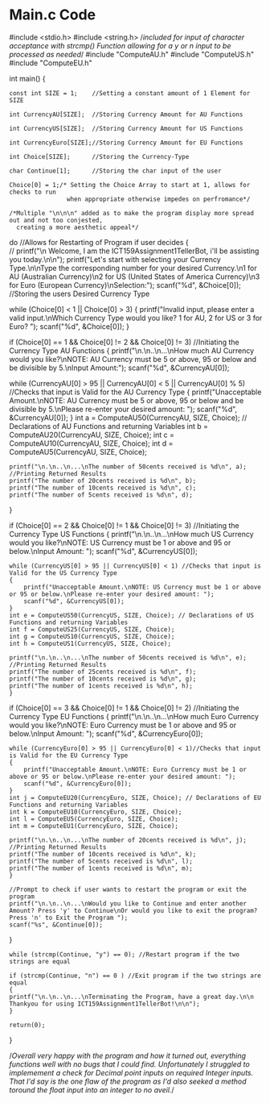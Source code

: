 # Main.c Code

#include <stdio.h>
#include <string.h> /*included for input of character acceptance with strcmp() Function allowing for a y or n input to be processed as needed*/
#include "ComputeAU.h"
#include "ComputeUS.h"
#include "ComputeEU.h"


int main()
{

	const int SIZE = 1;    //Setting a constant amount of 1 Element for SIZE
 
    int CurrencyAU[SIZE];  //Storing Currency Amount for AU Functions
    
	int CurrencyUS[SIZE];  //Storing Currency Amount for US Functions
 
	int CurrencyEuro[SIZE];//Storing Currency Amount for EU Functions
 
	int Choice[SIZE];      //Storing the Currency-Type
 
	char Continue[1];      //Storing the char input of the user
	
	Choice[0] = 1;/* Setting the Choice Array to start at 1, allows for checks to run 
	                when appropriate otherwise impedes on perfromance*/
					
	/*Multiple "\n\n\n" added as to make the program display more spread out and not too conjested,
	  creating a more aesthetic appeal*/
	  
do //Allows for Restarting of Program if user decides
{  
                                                        //
    printf("\n                     Welcome, I am the ICT159Assignment1TellerBot, i'll be assisting you today.\n\n");
	printf("Let's start with selecting your Currency Type.\n\nType the corresponding number for your desired Currency.\n1 for AU (Australian Currency)\n2 for US (United States of America Currency)\n3 for Euro (European Currency)\nSelection:");
    scanf("%d", &Choice[0]); //Storing the users Desired Currency Type
	                          
 while (Choice[0] < 1 || Choice[0] > 3) 
	{
	printf("Invalid input, please enter a valid input.\nWhich Currency Type would you like? 1 for AU, 2 for US or 3 for Euro? "); 
	scanf("%d", &Choice[0]);
	}

if (Choice[0] == 1 && Choice[0] != 2 && Choice[0] != 3) //Initiating the Currency Type AU Functions
{
    printf("\n.\n..\n...\nHow much AU Currency would you like?\nNOTE: AU Currency must be 5 or above, 95 or below and be divisible by 5.\nInput Amount:");
	scanf("%d", &CurrencyAU[0]);

while (CurrencyAU[0] > 95 || CurrencyAU[0] < 5 || CurrencyAU[0] % 5) //Checks that input is Valid for the AU Currency Type
	{
		printf("Unacceptable Amount.\nNOTE: AU Currency must be 5 or above, 95 or below and be divisible by 5.\nPlease re-enter your desired amount: ");
		scanf("%d", &CurrencyAU[0]);
	}
	int a = ComputeAU50(CurrencyAU, SIZE, Choice); // Declarations of AU Functions and returning Variables
	int b = ComputeAU20(CurrencyAU, SIZE, Choice);
	int c = ComputeAU10(CurrencyAU, SIZE, Choice);
	int d = ComputeAU5(CurrencyAU, SIZE, Choice);  
	
	printf("\n.\n..\n...\nThe number of 50cents received is %d\n", a); //Printing Returned Results
	printf("The number of 20cents received is %d\n", b);
	printf("The number of 10cents received is %d\n", c);
	printf("The number of 5cents received is %d\n", d);
}

 if (Choice[0] == 2 && Choice[0] != 1 && Choice[0] != 3) //Initiating the Currency Type US Functions
	{
	printf("\n.\n..\n...\nHow much US Currency would you like?\nNOTE: US Currency must be 1 or above and 95 or below.\nInput Amount: ");
	scanf("%d", &CurrencyUS[0]);
	
	while (CurrencyUS[0] > 95 || CurrencyUS[0] < 1) //Checks that input is Valid for the US Currency Type
	{
		printf("Unacceptable Amount.\nNOTE: US Currency must be 1 or above or 95 or below.\nPlease re-enter your desired amount: ");
		scanf("%d", &CurrencyUS[0]);
	}
	int e = ComputeUS50(CurrencyUS, SIZE, Choice); // Declarations of US Functions and returning Variables
    int f = ComputeUS25(CurrencyUS, SIZE, Choice);
    int g = ComputeUS10(CurrencyUS, SIZE, Choice);
    int h = ComputeUS1(CurrencyUS, SIZE, Choice);		
  
	printf("\n.\n..\n...\nThe number of 50cents received is %d\n", e); //Printing Returned Results
	printf("The number of 25cents received is %d\n", f);
	printf("The number of 10cents received is %d\n", g);
	printf("The number of 1cents received is %d\n", h);
	}
	
if (Choice[0] == 3 && Choice[0] != 1 && Choice[0] != 2) //Initiating the Currency Type EU Functions
	{
		printf("\n.\n..\n...\nHow much Euro Currency would you like?\nNOTE: Euro Currency must be 1 or above and 95 or below.\nInput Amount: ");
	    scanf("%d", &CurrencyEuro[0]);
	
	while (CurrencyEuro[0] > 95 || CurrencyEuro[0] < 1)//Checks that input is Valid for the EU Currency Type
	{
		printf("Unacceptable Amount.\nNOTE: Euro Currency must be 1 or above or 95 or below.\nPlease re-enter your desired amount: ");
		scanf("%d", &CurrencyEuro[0]);
	}
	int j = ComputeEU20(CurrencyEuro, SIZE, Choice); // Declarations of EU Functions and returning Variables
    int k = ComputeEU10(CurrencyEuro, SIZE, Choice);
    int l = ComputeEU5(CurrencyEuro, SIZE, Choice);
    int m = ComputeEU1(CurrencyEuro, SIZE, Choice);
	
	printf("\n.\n..\n...\nThe number of 20cents received is %d\n", j); //Printing Returned Results
	printf("The number of 10cents received is %d\n", k);
	printf("The number of 5cents received is %d\n", l);
	printf("The number of 1cents received is %d\n", m);
	}
	
	//Prompt to check if user wants to restart the program or exit the program
	printf("\n.\n..\n...\nWould you like to Continue and enter another Amount? Press 'y' to Continue\nOr would you like to exit the program? Press 'n' to Exit the Program ");
	scanf("%s", &Continue[0]); 
}

	while (strcmp(Continue, "y") == 0); //Restart program if the two strings are equal
	
	if (strcmp(Continue, "n") == 0 ) //Exit program if the two strings are equal
	{
    printf("\n.\n..\n...\nTerminating the Program, have a great day.\n\n                     Thankyou for using ICT159Assignment1TellerBot!\n\n");
	}
	
	return(0);

}

/*Overall very happy with the program and how it turned out, everything functions well with no bugs that I could find.
Unfortunately I struggled to implemement a check for Decimal point inputs on required Integer inputs. That I'd say is
the one flaw of the program as I'd also seeked a method toround the float input into an integer to no aveil.*/
